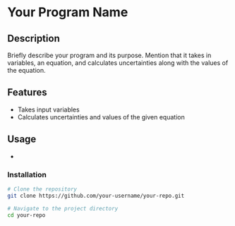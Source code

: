 # Your Program Name

## Description

Briefly describe your program and its purpose. Mention that it takes in variables, an equation, and calculates uncertainties along with the values of the equation.

## Features

- Takes input variables
- Calculates uncertainties and values of the given equation

## Usage

- 

### Installation

```bash
# Clone the repository
git clone https://github.com/your-username/your-repo.git

# Navigate to the project directory
cd your-repo
